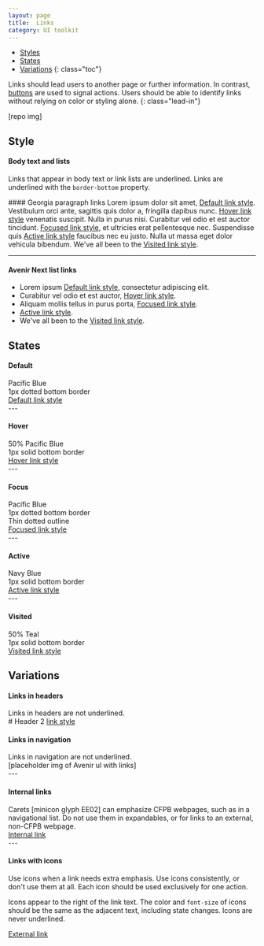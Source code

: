 ```yaml
---
layout: page
title:  Links
category: UI toolkit
---
```


- [Styles](#styles)
- [States](#states)
- [Variations](#variations)
{: class="toc"}

<div class="content-67 content-first">

Links should lead users to another page or further information. In contrast, [buttons](link) are used to signal actions. Users should be able to identify links without relying on color or styling alone.
{: class="lead-in"}

</div>

<div class="content-33 content-last">
	
[repo img]

</div>

## Style


<div class="content-33 content-first">

#### Body text and lists
Links that appear in body text or link lists are underlined. Links are underlined with the ```border-bottom``` property.
</div>

<div class="content-67 content-last">
#### Georgia paragraph links
Lorem ipsum dolor sit amet, <a href="#">Default link style</a>. Vestibulum orci ante, sagittis quis dolor a, fringilla dapibus nunc. <a href="#" class="hover">Hover link style</a> venenatis suscipit. Nulla in purus nisi. Curabitur vel odio et est auctor tincidunt. <a href="#" class="focus">Focused link style</a>, et ultricies erat pellentesque nec. Suspendisse quis <a href="#" class="active">Active link style</a> faucibus nec eu justo. Nulla ut massa eget dolor vehicula bibendum. We've all been to the <a href="#" class="visited">Visited link style</a>.

---

#### Avenir Next list links
- Lorem ipsum <a href="#">Default link style</a>, consectetur adipiscing elit.
- Curabitur vel odio et est auctor, <a href="#" class="hover">Hover link style</a>.
- Aliquam mollis tellus in purus porta, <a href="#" class="focus">Focused link style</a>.
- <a href="#" class="active">Active link style</a>.
- We've all been to the <a href="#" class="visited">Visited link style</a>.
</div>


## States

#### Default
<div class="content-33 content-first regular-ex">
Pacific Blue<br>
1px dotted bottom border
</div>

<div class="content-67 content-last">
<a href="#">Default link style</a>
</div>
---


#### Hover
<div class="content-33 content-first regular-ex">
50% Pacific Blue<br>
1px solid bottom border
</div>
<div class="content-67 content-last">
<a href="#" class="hover">Hover link style</a>
</div>
---

#### Focus
<div class="content-33 content-first regular-ex">
Pacific Blue<br>
1px dotted bottom border<br>
Thin dotted outline
</div>
<div class="content-67 content-last">
<a href="#" class="focus">Focused link style</a>
</div>
---

#### Active
<div class="content-33 content-first regular-ex">
Navy Blue<br>
1px solid bottom border
</div>
<div class="content-67 content-last">
<a href="#" class="active">Active link style</a>
</div>
---


#### Visited
<div class="content-33 content-first regular-ex">
50% Teal<br>
1px solid bottom border
</div>

<div class="content-67 content-last">
<a href="#" class="visited">Visited link style</a>
</div>


## Variations

#### Links in headers
<div class="content-33 content-first">
Links in headers are not underlined.
</div>
<div class="content-67 content-last">
# Header 2 <a href="#">link style</a>

</div>

#### Links in navigation
<div class="content-33 content-first">
Links in navigation are not underlined.
</div>
<div class="content-67 content-last">
[placeholder img of Avenir ul with links]
</div>
---

#### Internal links
<div class="content-33 content-first">
Carets [minicon glyph EE02] can emphasize CFPB webpages, such as in a navigational list. Do not use them in expandables, or for links to an external, non-CFPB webpage. 
</div>
<div class="content-67 content-last">
<a href="#">Internal link <i class="cf-icon cf-icon-right"></i></a>
</div>
---

#### Links with icons
<div class="content-33 content-first">
Use icons when a link needs extra emphasis. Use icons consistently, or don't use them at all. Each icon should be used exclusively for one action.

Icons appear to the right of the link text. The color and ```font-size``` of icons should be the same as the adjacent text, including state changes. Icons are never underlined.
</div>
<div class="content-67 content last">
<a href="#">External link <i class="cf-icon cf-icon-external-link"></i></a>
</div>

